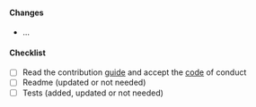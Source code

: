 #### Changes

- ...

#### Checklist

<!-- please check all items and add your own -->

- [ ] Read the contribution [guide](../blob/main/CONTRIBUTING.md) and accept the [code](../blob/main/CODE_OF_CONDUCT.md) of conduct
- [ ] Readme (updated or not needed)
- [ ] Tests (added, updated or not needed)
